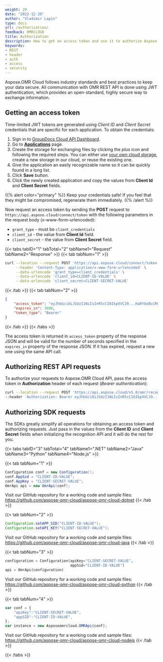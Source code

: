 ```yaml
---
weight: 20
date: "2022-12-20"
author: "Vladimir Lapin"
type: docs
url: /authorization/
feedback: OMRCLOUD
title: Authorization
description: How to get an access token and use it to authorize Aspose.OMR Cloud API requests.
keywords:
- REST
- header
- auth
- access
- security
---
```


Aspose.OMR Cloud follows industry standards and best practices to keep your data secure. All communication with OMR REST API is done using JWT authentication, which provides an open-standard, highly secure way to exchange information.

## Getting an access token

Time-limited JWT tokens are generated using _Client ID_ and _Client Secret_ credentials that are specific for each application. To obtain the credentials:

1. Sign in to [GroupDocs Cloud API Dashboard](https://dashboard.aspose.cloud/).
2. Go to [**Applications**](https://dashboard.aspose.cloud/applications) page.
3. Create the storage for exchanging files by clicking the _plus_ icon and following the required steps. You can either use [your own cloud storage](/total/getting-started/dashboard/how-to-configure-3rd-party-cloud-storages/), create a new storage in our cloud, or reuse the existing one.
4. Give the application an easily recognizable name so it can be quickly found in a long list.
5. Click **Save** button.
6. Click the newly created application and copy the values from **Client Id** and **Client Secret** fields.

{{% alert color="primary" %}} 
Keep your credentials safe! If you feel that they might be compromised, regenerate them immediately.
{{% /alert %}}

Now request an access token by sending the **POST** request to `https://api.aspose.cloud/connect/token` with the following parameters in the request body (x-www-form-urlencoded):

- `grant_type` - must be `client_credentials`
- `client_id` - the value from **Client Id** field.
- `client_secret` - the value from **Client Secret** field.

{{< tabs tabID="1" tabTotal="2" tabName1="Request" tabName2="Response" >}}
{{< tab tabNum="1" >}}
```bash
curl --location --request POST 'https://api.aspose.cloud/connect/token' \
     --header 'Content-Type: application/x-www-form-urlencoded' \
     --data-urlencode 'grant_type=client_credentials' \
     --data-urlencode 'client_id=CLIENT-ID-VALUE' \
     --data-urlencode 'client_secret=CLIENT-SECRET-VALUE'
```
{{< /tab >}}
{{< tab tabNum="2" >}}
```json
{
	"access_token": "eyJhbGciOiJSUzI1NiIsInR5cCI6IkpXVCJ9...HaRYOxBcCRCPLnrFCVXpw7UA",
	"expires_in": 3600,
	"token_type": "Bearer"
}
```
{{< /tab >}}
{{< /tabs >}}

The access token is returned in `access_token` property of the response JSON and will be valid for the number of seconds specified in the `expires_in` property of the response JSON. If it has expired, request a new one using the same API call.

## Authorizing REST API requests

To authorize your requests to Aspose.OMR Cloud API, pass the access token in **Authorization** header of each request (_Bearer authentication_):

```bash
curl --location --request POST 'https://api.aspose.cloud/v5.0/omr/recognize' \
--header 'Authorization: Bearer eyJhbGciOiJSUzI1NiIsInR5cCI6IkpXVCJ9...l8v7jUV-mLjEdQ'
```

## Authorizing SDK requests

The SDKs greatly simplify all operations for obtaining an access token and authorizing requests. Just pass in the values from the **Client ID** and **Client Secret** fields when initializing the recognition API and it will do the rest for you.

{{< tabs tabID="3" tabTotal="4" tabName1=".NET" tabName2="Java" tabName3="Python" tabName4="Node.js" >}}

{{< tab tabNum="1" >}}
```csharp
Configuration conf = new Configuration();
conf.AppSid = "CLIENT-ID-VALUE";
conf.AppKey = "CLIENT-SECRET-VALUE";
OmrApi api = new OmrApi(conf);
```

Visit our GitHub repository for a working code and sample files: https://github.com/aspose-omr-cloud/aspose-omr-cloud-dotnet
{{< /tab >}}

{{< tab tabNum="2" >}}
```java
Configuration.setAPP_SID("CLIENT-ID-VALUE");
Configuration.setAPI_KEY("CLIENT-SECRET-VALUE");
```

Visit our GitHub repository for a working code and sample files: https://github.com/aspose-omr-cloud/aspose-omr-cloud-java
{{< /tab >}}

{{< tab tabNum="3" >}}
```python
configuration = Configuration(apiKey="CLIENT-SECRET-VALUE",
                              appSid="CLIENT-ID-VALUE")
api = OmrApi(configuration)
```

Visit our GitHub repository for a working code and sample files: https://github.com/aspose-omr-cloud/aspose-omr-cloud-python
{{< /tab >}}

{{< tab tabNum="4" >}}
```js
var conf = {
    "apiKey":"CLIENT-SECRET-VALUE",
    "appSID":"CLIENT-ID-VALUE",
};
var instance = new Asposeomrcloud.OMRApi(conf);
```

Visit our GitHub repository for a working code and sample files: https://github.com/aspose-omr-cloud/aspose-omr-cloud-nodejs
{{< /tab >}}

{{< /tabs >}}

